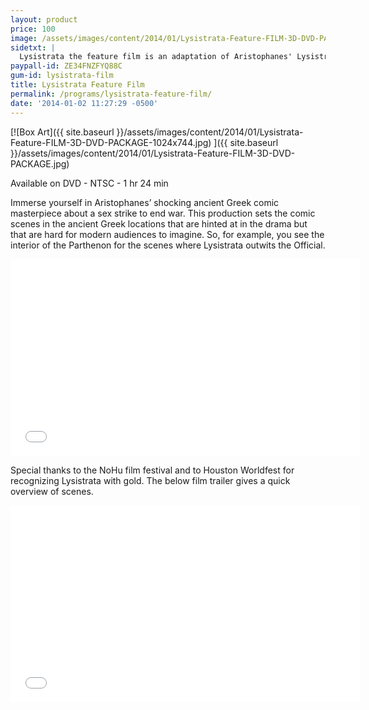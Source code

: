 ```yaml
---
layout: product
price: 100
image: /assets/images/content/2014/01/Lysistrata-Feature-FILM-3D-DVD-PACKAGE.jpg
sidetxt: |
  Lysistrata the feature film is an adaptation of Aristophanes' Lysistrata to the movie format. This is not a staging of the play, but rather an adaptation with the same plot.
paypall-id: ZE34FNZFYQ88C
gum-id: lysistrata-film
title: Lysistrata Feature Film
permalink: /programs/lysistrata-feature-film/
date: '2014-01-02 11:27:29 -0500'
---
```

[![Box Art]({{ site.baseurl }}/assets/images/content/2014/01/Lysistrata-Feature-FILM-3D-DVD-PACKAGE-1024x744.jpg) ]({{ site.baseurl }}/assets/images/content/2014/01/Lysistrata-Feature-FILM-3D-DVD-PACKAGE.jpg)

Available on DVD - NTSC - 1 hr 24 min

Immerse yourself in Aristophanes’ shocking ancient Greek comic masterpiece about a sex strike to end war. This production sets the comic scenes in the ancient Greek locations that are hinted at in the drama but that are hard for modern audiences to imagine. So, for example, you see the interior of the Parthenon for the scenes where Lysistrata outwits the Official.

<iframe src="//www.youtube.com/embed/sCzmowU7E4U?list=UUEXS3vn0MXMsjkJVdxdaKag&rel=0&amp;modestbranding=1&amp;autohide=1" width="560" height="315" frameborder="0" allowfullscreen="allowfullscreen"></iframe>

Special thanks to the NoHu film festival and to Houston Worldfest for recognizing Lysistrata with gold. The below film trailer gives a quick overview of scenes.

<iframe src="//www.youtube.com/embed/i9BKdgVqI5I?list=UUEXS3vn0MXMsjkJVdxdaKag&rel=0&amp;modestbranding=1&amp;autohide=1" width="560" height="315" frameborder="0" allowfullscreen="allowfullscreen"></iframe>
